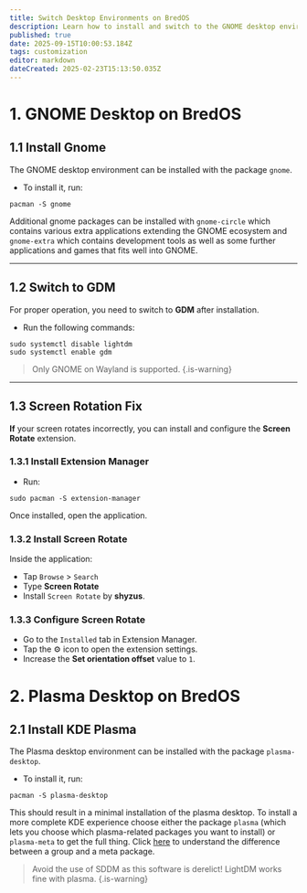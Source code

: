 ```yaml
---
title: Switch Desktop Environments on BredOS
description: Learn how to install and switch to the GNOME desktop environment on BredOS
published: true
date: 2025-09-15T10:00:53.184Z
tags: customization
editor: markdown
dateCreated: 2025-02-23T15:13:50.035Z
---
```


# 1. GNOME Desktop on BredOS
## 1.1 Install Gnome

The GNOME desktop environment can be installed with the package `gnome`.  
- To install it, run:

```
pacman -S gnome
```

Additional gnome packages can be installed with `gnome-circle` which contains various extra applications extending the GNOME ecosystem and `gnome-extra` which contains development tools as well as some further applications and games that fits well into GNOME.

---

## 1.2 Switch to GDM

For proper operation, you need to switch to **GDM** after installation.  
- Run the following commands:

```
sudo systemctl disable lightdm
sudo systemctl enable gdm
```

> Only GNOME on Wayland is supported.
{.is-warning}


---

## 1.3 Screen Rotation Fix

**If** your screen rotates incorrectly, you can install and configure the **Screen Rotate** extension.

### 1.3.1 Install Extension Manager

- Run:

```
sudo pacman -S extension-manager
```

Once installed, open the application.

### 1.3.2 Install Screen Rotate

Inside the application:

- Tap `Browse` > `Search`
- Type **Screen Rotate**
- Install `Screen Rotate` by **shyzus**.

### 1.3.3 Configure Screen Rotate

- Go to the `Installed` tab in Extension Manager.
- Tap the ⚙️ icon to open the extension settings.
- Increase the **Set orientation offset** value to `1`.



# 2. Plasma Desktop on BredOS
## 2.1 Install KDE Plasma
The Plasma desktop environment can be installed with the package `plasma-desktop`.  
- To install it, run:

```
pacman -S plasma-desktop
```

This should result in a minimal installation of the plasma desktop. To install a more complete KDE experience choose either the package `plasma` (which lets you choose which plasma-related packages you want to install) or `plasma-meta` to get the full thing. Click [here](https://wiki.archlinux.org/title/Meta_package_and_package_group) to understand the difference between a group and a meta package.

> Avoid the use of SDDM as this software is derelict! LightDM works fine with plasma.
{.is-warning}
